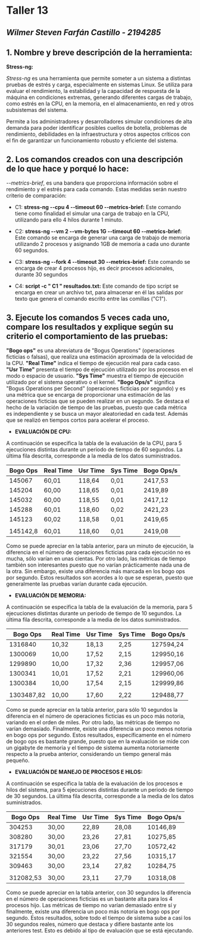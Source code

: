 # Taller 13
## *Wilmer Steven Farfán Castillo - 2194285*

## 1. Nombre y breve descripción de la herramienta:

**Stress-ng:**

*Stress-ng* es una herramienta que permite someter a un sistema a distintas pruebas de estrés y carga, especialmente en sistemas Linux. Se utiliza para evaluar el rendimiento, la estabilidad y la capacidad de respuesta de la máquina en condiciones extremas, generando diferentes cargas de trabajo, como estrés en la CPU, en la memoria, en el almacenamiento, en red y otros subsistemas del sistema. 

Permite a los administradores y desarrolladores simular condiciones de alta demanda para poder identificar posibles cuellos de botella, problemas de rendimiento, debilidades en la infraestructura y otros aspectos críticos con el fin de garantizar un funcionamiento robusto y eficiente del sistema.


## 2. Los comandos creados con una descripción de lo que hace y porqué lo hace:

*--metrics-brief*, es una bandera que proporciona información sobre el rendimiento y el estrés para cada comando. Estas medidas serán nuestro criterio de comparación:

- C1: **stress-ng --cpu 4 --timeout 60 --metrics-brief:**
Este comando tiene como finalidad el simular una carga de trabajo en la CPU, utilizando para ello 4 hilos durante 1 minuto.

- C2: **stress-ng --vm 2 --vm-bytes 1G --timeout 60 --metrics-brief:**
Este comando se encarga de generar una carga de trabajo de memoria utilizando 2 procesos y asignando 1GB de memoria a cada uno durante 60 segundos.

- C3: **stress-ng --fork 4 --timeout 30 --metrics-brief:**
Este comando se encarga de crear 4 procesos hijo, es decir procesos adicionales, durante 30 segundos 

- C4: **script -c " C1 " resultados.txt:**
Este comando de tipo script se encarga en crear un archivo txt, para almacenar en él las salidas por texto que genera el comando escrito entre las comillas ("C1").


## 3. Ejecute los comandos 5 veces cada uno, compare los resultados y explique según su criterio el comportamiento de las pruebas:

**"Bogo ops"** es una abreviatura de "Bogus Operations" (operaciones ficticias o falsas), que realiza una estimación aproximada de la velocidad de la CPU.
**"Real Time"** indica el tiempo de ejecución real para cada caso.
**"Usr Time"** presenta el tiempo de ejecución utilizado por los procesos en el modo o espacio de usuario.
**"Sys Time"** muestra el tiempo de ejecución utilizado por el sistema operativo o el kernel.
**"Bogo Ops/s"** significa "Bogus Operations per Second" (operaciones ficticias por segundo) y es una métrica que se encarga de proporcionar una estimación de las operaciones ficticias que se pueden realizar en un segundo.
Se destaca el hecho de la variación de tiempo de las pruebas, puesto que cada métrica es independiente y se busca un mayor aleatoriedad en cada test. Además que se realizó en tiempos cortos para acelerar el proceso.

- **EVALUACIÓN DE CPU:**

A continuación se especifica la tabla de la evaluación de la CPU, para 5 ejecuciones distintas durante un periodo de tiempo de 60 segundos. La última fila descrita, corresponde a la media de los datos suministrados.

| Bogo Ops | Real Time | Usr Time | Sys Time | Bogo Ops/s |
|----------|-----------|----------|----------|------------|
|  145067  |   60,01   |  118,64  |   0,01   |  2417,53   |
|  145204  |   60,00   |  118,65  |   0,01   |  2419,89   |
|  145032  |   60,00   |  118,55  |   0,01   |  2417,12   |
|  145288  |   60,01   |  118,60  |   0,02   |  2421,23   |
|  145123  |   60,02   |  118,58  |   0,01   |  2419,65   |
||||||
| 145142,8 |   60,01   | 	118,60  |   0,01   |   2419,08  |

Como se puede apreciar en la tabla anterior, para un minuto de ejecución, la diferencia en el número de operaciones ficticias para cada ejecución no es mucha, sólo varían en unas cientas. Por otro lado, las métricas de tiempo también son interesantes puesto que no varían prácticamente nada una de la otra. Sin embargo, existe una diferencia más marcada en los bogo ops por segundo. Estos resultados son acordes a lo que se esperan, puesto que generalmente las pruebas varían durante cada ejecución.

- **EVALUACIÓN DE MEMORIA:**

A continuación se especifica la tabla de la evaluación de la memoria, para 5 ejecuciones distintas durante un periodo de tiempo de 10 segundos. La última fila descrita, corresponde a la media de los datos suministrados.

| Bogo Ops | Real Time | Usr Time | Sys Time | Bogo Ops/s |
|----------|-----------|----------|----------|------------|
| 1316840  |   10,32   |  18,13   |   2,25   | 127594,24  |
| 1300069  |   10,00   |  17,52   |   2,15   | 129950,16  |
| 1299890  |   10,00   |  17,32   |   2,36   | 129957,06  |
| 1300341  |   10,01   |  17,52   |   2,21   | 129960,06  |
| 1300384  |   10,00   |  17,54   |   2,15   | 129999,86  |
||||||
|1303487,82|   10,00   | 	17,60   |   2,22   | 129488,77  |

Como se puede apreciar en la tabla anterior, para sólo 10 segundos la diferencia en el número de operaciones ficticias es un poco más notoria, variando en el orden de miles. Por otro lado, las métricas de tiempo no varían demasiado. Finalmente, existe una diferencia un poco menos notoria en bogo ops por segundo. Estos resultados, específicamente en el número de bogo ops es bastante grande, puesto que en la evaluación se mide con un gigabyte de memoria y el tiempo de sistema aumenta notoriamente respecto a la prueba anterior, considerando un tiempo general más pequeño.

- **EVALUACIÓN DE MANEJO DE PROCESOS E HILOS:**

A continuación se especifica la tabla de la evaluación de los procesos e hilos del sistema, para 5 ejecuciones distintas durante un periodo de tiempo de 30 segundos. La última fila descrita, corresponde a la media de los datos suministrados.

| Bogo Ops | Real Time | Usr Time | Sys Time | Bogo Ops/s |
|----------|-----------|----------|----------|------------|
|  304253  |   30,00   |   22,89  |   28,08  |  10146,89  |
|  308280  |   30,00   |   23,26  |   27,81  |  10275,85  |
|  317179  |   30,01   |   23,06  |   27,70  |  10572,42  |
|  321554  |   30,00   |   23,22  |   27,56  |  10315,17  |
|  309463  |   30,00   |   23,14  |   27,82  |  10284,75  |
||||||
| 312082,53|   30,00   | 	23,11   |   27,79  |  10318,08  |

Como se puede apreciar en la tabla anterior, con 30 segundos la diferencia en el número de operaciones ficticias es un bastante alta para los 4 procesos hijo. Las métricas de tiempo no varían demasiado entre sí y finalmente, existe una diferencia un poco más notoria en bogo ops por segundo. Estos resultados, sobre todo el tiempo de sistema sube a casi los 30 segundos reales, número que destaca y difiere bastante ante los anteriores test. Esto es debido al tipo de evaluación que se está ejecutando.

